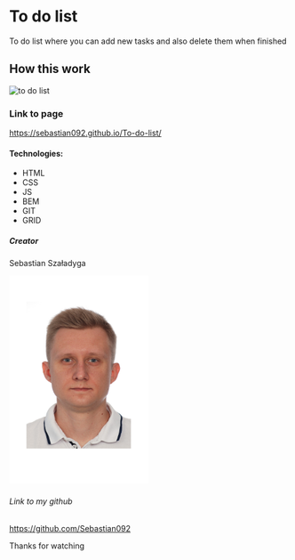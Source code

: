 # To do list
To do list where you can add new tasks and also delete them when finished

## How this work
![to do list](https://user-images.githubusercontent.com/120946080/211402643-3b370a61-f570-4899-b14b-bef0c5c18ee9.gif)



### Link to page
https://sebastian092.github.io/To-do-list/

#### Technologies:
- HTML
- CSS
- JS
- BEM
- GIT
- GRID

##### Creator 
Sebastian Szaładyga

<img src="images/Sebastian.jpg" width="250">

###### Link to my github
https://github.com/Sebastian092

Thanks for watching

